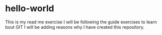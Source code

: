 # hello-world
This is my read me exercise
I will be following the guide exercises to learn bout GIT
I will be adding reasons why I have created this repository.
